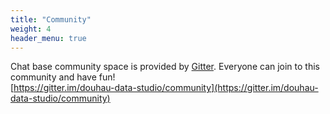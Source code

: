 ```yaml
---
title: "Community"
weight: 4
header_menu: true
---
```

Chat base community space is provided by [Gitter](https://gitter.im). Everyone can join to this community and have fun!  
[https://gitter.im/douhau-data-studio/community](https://gitter.im/douhau-data-studio/community)
